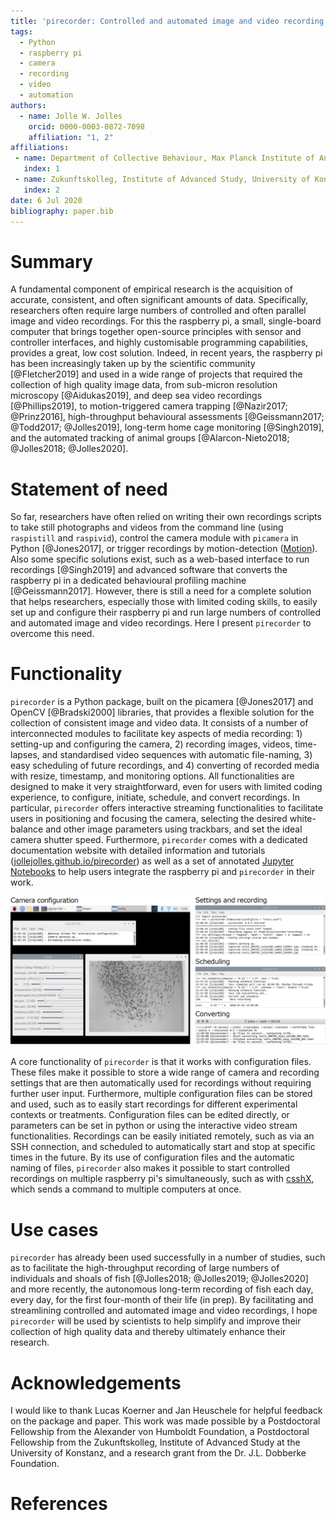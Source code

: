 ```yaml
---
title: 'pirecorder: Controlled and automated image and video recording with the raspberry pi'
tags:
  - Python
  - raspberry pi
  - camera
  - recording
  - video
  - automation
authors:
  - name: Jolle W. Jolles
    orcid: 0000-0003-0872-7098
    affiliation: "1, 2"
affiliations:
 - name: Department of Collective Behaviour, Max Planck Institute of Animal Behaviour, Konstanz, Germany
   index: 1
 - name: Zukunftskolleg, Institute of Advanced Study, University of Konstanz, Germany
   index: 2
date: 6 Jul 2020
bibliography: paper.bib
---
```


# Summary
A fundamental component of empirical research is the acquisition of accurate, consistent, and often significant amounts of data. Specifically, researchers often require large numbers of controlled and often parallel image and video recordings. For this the raspberry pi, a small, single-board computer that brings together open-source principles with sensor and controller interfaces, and highly customisable programming capabilities, provides a great, low cost solution. Indeed, in recent years, the raspberry pi has been increasingly taken up by the scientific community [@Fletcher2019] and used in a wide range of projects that required the collection of high quality image data, from sub-micron resolution microscopy [@Aidukas2019], and deep sea video recordings [@Phillips2019], to motion-triggered camera trapping [@Nazir2017; @Prinz2016], high-throughput behavioural assessments [@Geissmann2017; @Todd2017; @Jolles2019], long-term home cage monitoring [@Singh2019], and the automated tracking of animal groups [@Alarcon-Nieto2018; @Jolles2018; @Jolles2020].

# Statement of need
So far, researchers have often relied on writing their own recordings scripts to take still photographs and videos from the command line (using `raspistill` and `raspivid`), control the camera module with `picamera` in Python [@Jones2017], or trigger recordings by motion-detection  ([Motion](https://motion-project.github.io)). Also some specific solutions exist, such as a web-based interface to run recordings [@Singh2019] and advanced software that converts the raspberry pi in a dedicated behavioural profiling machine [@Geissmann2017]. However, there is still a need for a complete solution that helps researchers, especially those with limited coding skills, to easily set up and configure their raspberry pi and run large numbers of controlled and automated image and video recordings. Here I present `pirecorder` to overcome this need.

# Functionality
`pirecorder` is a Python package, built on the picamera [@Jones2017] and OpenCV [@Bradski2000] libraries, that provides a flexible solution for the collection of consistent image and video data. It consists of a number of interconnected modules to facilitate key aspects of media recording: 1) setting-up and configuring the camera, 2) recording images, videos, time-lapses, and standardised video sequences with automatic file-naming, 3) easy scheduling of future recordings, and 4) converting of recorded media with resize, timestamp, and monitoring options. All functionalities are designed to make it very straightforward, even for users with limited coding experience, to configure, initiate, schedule, and convert recordings. In particular, `pirecorder` offers interactive streaming functionalities to facilitate users in positioning and focusing the camera, selecting the desired white-balance and other image parameters using trackbars, and set the ideal camera shutter speed. Furthermore, `pirecorder` comes with a dedicated documentation website with detailed information and tutorials ([jollejolles.github.io/pirecorder](https://jollejolles.github.io/pirecorder/)) as well as a set of annotated [Jupyter Notebooks](https://github.com/JolleJolles/pirecorder/tree/master/notebooks) to help users integrate the raspberry pi and `pirecorder` in their work.

![Screenshots of pirecorder in action, from configuring the camera with the interactive video stream, running recordings, testing and scheduling future recordings, and converting recorded media.](Figure1.jpg)

A core functionality of `pirecorder` is that it works with configuration files. These files make it possible to store a wide range of camera and recording settings that are then automatically used for recordings without requiring further user input. Furthermore, multiple configuration files can be stored and used, such as to easily start recordings for different experimental contexts or treatments. Configuration files can be edited directly, or parameters can be set in python or using the interactive video stream functionalities. Recordings can be easily initiated remotely, such as via an SSH connection, and scheduled to automatically start and stop at specific times in the future. By its use of configuration files and the automatic naming of files, `pirecorder` also makes it possible to start controlled recordings on multiple raspberry pi's simultaneously, such as with [csshX](https://github.com/brockgr/csshx), which sends a command to multiple computers at once.  

# Use cases
`pirecorder` has already been used successfully in a number of studies, such as to facilitate the high-throughput recording of large numbers of individuals and shoals of fish [@Jolles2018; @Jolles2019; @Jolles2020] and more recently, the autonomous long-term recording of fish each day, every day, for the first four-month of their life (in prep). By facilitating and streamlining controlled and automated image and video recordings, I hope `pirecorder` will be used by scientists to help simplify and improve their collection of high quality data and thereby ultimately enhance their research.

# Acknowledgements
I would like to thank Lucas Koerner and Jan Heuschele for helpful feedback on the package and paper. This work was made possible by a Postdoctoral Fellowship from the Alexander von Humboldt Foundation, a  Postdoctoral Fellowship from the Zukunftskolleg, Institute of Advanced Study at the University of Konstanz, and a research grant from the Dr. J.L. Dobberke Foundation.

# References

